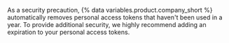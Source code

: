 As a security precaution, {% data variables.product.company_short %} automatically removes personal access tokens that haven't been used in a year. To provide additional security, we highly recommend adding an expiration to your personal access tokens.
